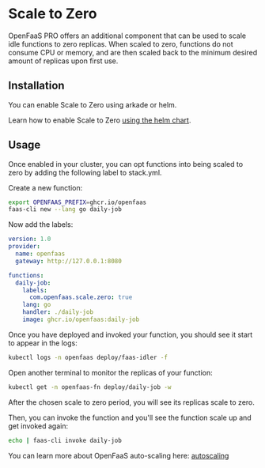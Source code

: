 # Scale to Zero

OpenFaaS PRO offers an additional component that can be used to scale idle functions to zero replicas. When scaled to zero, functions do not consume CPU or memory, and are then scaled back to the minimum desired amount of replicas upon first use.

## Installation

You can enable Scale to Zero using arkade or helm.

Learn how to enable Scale to Zero [using the helm chart](https://github.com/openfaas/faas-netes/tree/master/chart/openfaas).

## Usage

Once enabled in your cluster, you can opt functions into being scaled to zero by adding the following label to stack.yml.

Create a new function:

```bash
export OPENFAAS_PREFIX=ghcr.io/openfaas
faas-cli new --lang go daily-job
```

Now add the labels:

```yaml
version: 1.0
provider:
  name: openfaas
  gateway: http://127.0.0.1:8080

functions:
  daily-job:
    labels:
      com.openfaas.scale.zero: true
    lang: go
    handler: ./daily-job
    image: ghcr.io/openfaas:daily-job
```

Once you have deployed and invoked your function, you should see it start to appear in the logs:

```bash
kubectl logs -n openfaas deploy/faas-idler -f
```

Open another terminal to monitor the replicas of your function:

```bash
kubectl get -n openfaas-fn deploy/daily-job -w
```

After the chosen scale to zero period, you will see its replicas scale to zero.

Then, you can invoke the function and you'll see the function scale up and get invoked again:

```bash
echo | faas-cli invoke daily-job
```

You can learn more about OpenFaaS auto-scaling here: [autoscaling](/reference/autoscaling.md)
